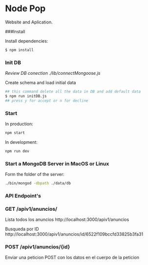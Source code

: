 # Node Pop

Website and Aplication.

###Install

Install dependencies:

```sh
$ npm install
```

### Init DB

_Review DB conection ./lib/connectMongoose.js_

Create schema and load initial data

```sh
## this command delete all the data in DB and add default data
$ npm run initDB.js
## press y for accept or n for decline
```

### Start

In production:

```sh
npm start
```

In development:

```sh
npm run dev
```

### Start a MongoDB Server in MacOS or Linux

Form the folder of the server:

```sh
./bin/mongod -dbpath ./data/db
```

### API Endpoint's

### GET /apiv1/anuncios/

Lista todos los anuncios
http://localhost:3000/apiv1/anuncios

Busqueda por ID
http://localhost:3000/apiv1/anuncios/id/6522f109bccfd33825b3fa31

### POST /apiv1/anuncios/{id}

Enviar una peticion POST con los datos en el cuerpo de la peticion

